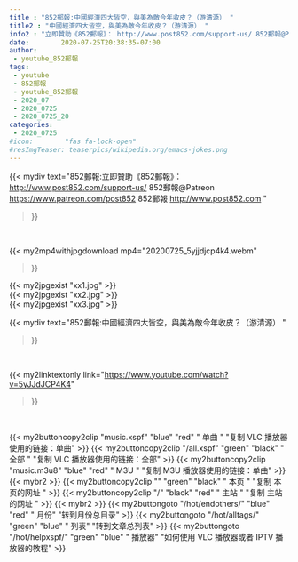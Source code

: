 ```yaml
---
title : "852郵報:中國經濟四大皆空，與美為敵今年收皮？（游清源） "
title2 : "中國經濟四大皆空，與美為敵今年收皮？（游清源） "
info2 : "立即贊助《852郵報》： http://www.post852.com/support-us/ 852郵報@Patreon https://www.patreon.com/post852 852郵報 http://www.post852.com "
date:        2020-07-25T20:38:35-07:00
author:
 - youtube_852郵報
tags:
 - youtube
 - 852郵報
 - youtube_852郵報
 - 2020_07
 - 2020_0725
 - 2020_0725_20
categories:
 - 2020_0725
#icon:        "fas fa-lock-open"
#resImgTeaser: teaserpics/wikipedia.org/emacs-jokes.png
---
```


{{< mydiv text="852郵報:立即贊助《852郵報》： http://www.post852.com/support-us/ 852郵報@Patreon https://www.patreon.com/post852 852郵報 http://www.post852.com "
>}}
<br>


{{< my2mp4withjpgdownload mp4="20200725_5yjjdjcp4k4.webm"
>}}

{{< my2jpgexist "xx1.jpg" >}}<br>
{{< my2jpgexist "xx2.jpg" >}}<br>
{{< my2jpgexist "xx3.jpg" >}}<br>



{{< mydiv text="852郵報:中國經濟四大皆空，與美為敵今年收皮？（游清源） "
>}}
<br>

{{< my2linktextonly link="https://www.youtube.com/watch?v=5yJJdJCP4K4"
>}}


<br>

{{< my2buttoncopy2clip "music.xspf"        "blue"   "red"    " 单曲 "  "复制 VLC 播放器使用的链接：单曲" >}} {{< my2buttoncopy2clip "/all.xspf"         "green"  "black"  " 全部 "  "复制 VLC 播放器使用的链接：全部" >}} {{< my2buttoncopy2clip "music.m3u8"        "blue"   "red"    " M3U  "    "复制 M3U 播放器使用的链接：单曲" >}} {{< mybr2 >}} {{< my2buttoncopy2clip ""                  "green"  "black"  " 本页 "    "复制 本页的网址 " >}} {{< my2buttoncopy2clip "/"                 "black"  "red"    " 主站 "    "复制 主站的网址 " >}} {{< mybr2 >}} {{< my2buttongoto      "/hot/endothers/"   "blue"   "red"    " 月份"   "转到月份总目录" >}} {{< my2buttongoto      "/hot/alltags/"     "green"  "blue"   " 列表"   "转到文章总列表" >}} {{< my2buttongoto      "/hot/helpxspf/"    "green"  "blue"   " 播放器" "如何使用 VLC 播放器或者 IPTV 播放器的教程" >}} 
